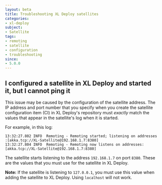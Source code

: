 ```yaml
---
layout: beta
title: Troubleshooting XL Deploy satellites
categories:
- xl-deploy
subject:
- Satellite
tags:
- remoting
- satellite
- configuration
- troubleshooting
since:
- 5.0.0
---
```


## I configured a satellite in XL Deploy and started it, but I cannot ping it

This issue may be caused by the configuration of the satellite address. The IP address and port number that you specify when you create the satellite configuration item (CI) in XL Deploy's repository must *exactly* match the values that appear in the satellite's log when it is started.

For example, in this log:

	13:32:27.802 INFO  Remoting - Remoting started; listening on addresses :[akka.tcp://XL-Satellite@192.168.1.7:8380]
	13:32:27.804 INFO  Remoting - Remoting now listens on addresses: [akka.tcp://XL-Satellite@192.168.1.7:8380]

The satellite starts listening to the address `192.168.1.7` on port `8380`. These are the values that you must use for the satellite in XL Deploy.

**Note:** If the satellite is listening to `127.0.0.1`, you must use this value when adding the satellite to XL Deploy. Using `localhost` will not work.
